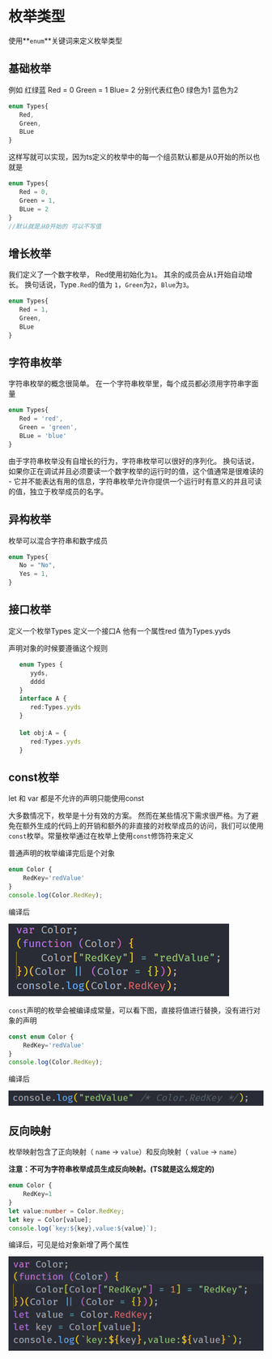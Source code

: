 # 枚举类型

使用**`enum`**关键词来定义枚举类型

## 基础枚举

例如 红绿蓝 Red = 0 Green = 1 Blue= 2 分别代表红色0 绿色为1 蓝色为2

```ts
enum Types{
   Red,
   Green,
   BLue
}
```

这样写就可以实现，因为ts定义的枚举中的每一个组员默认都是从0开始的所以也就是

```ts
enum Types{
   Red = 0,
   Green = 1,
   BLue = 2
}
//默认就是从0开始的 可以不写值
```

## 增长枚举

我们定义了一个数字枚举， Red使用初始化为`1`。 其余的成员会从`1`开始自动增长。 换句话说，Type`.Red`的值为 `1`，`Green`为`2`，`Blue`为`3`。

```ts
enum Types{
   Red = 1,
   Green,
   BLue
}
```

## 字符串枚举

字符串枚举的概念很简单。 在一个字符串枚举里，每个成员都必须用字符串字面量

```ts
enum Types{
   Red = 'red',
   Green = 'green',
   BLue = 'blue'
}
```

由于字符串枚举没有自增长的行为，字符串枚举可以很好的序列化。 换句话说，如果你正在调试并且必须要读一个数字枚举的运行时的值，这个值通常是很难读的 - 它并不能表达有用的信息，字符串枚举允许你提供一个运行时有意义的并且可读的值，独立于枚举成员的名字。

## 异构枚举

枚举可以混合字符串和数字成员

```ts
enum Types{
   No = "No",
   Yes = 1,
}
```

## 接口枚举

定义一个枚举Types 定义一个接口A 他有一个属性red 值为Types.yyds

声明对象的时候要遵循这个规则

```ts
   enum Types {
      yyds,
      dddd
   }
   interface A {
      red:Types.yyds
   }
 
   let obj:A = {
      red:Types.yyds
   }
```

## const枚举

let  和 var 都是不允许的声明只能使用const

大多数情况下，枚举是十分有效的方案。 然而在某些情况下需求很严格。为了避免在额外生成的代码上的开销和额外的非直接的对枚举成员的访问，我们可以使用`const`枚举。常量枚举通过在枚举上使用`const`修饰符来定义

普通声明的枚举编译完后是个对象

```ts
enum Color {
    RedKey='redValue'
}
console.log(Color.RedKey);
```

编译后

![image-20230621135150237](./assets/image-20230621135150237.png)

`const`声明的枚举会被编译成常量，可以看下图，直接将值进行替换，没有进行对象的声明

```ts
const enum Color {
    RedKey='redValue'
}
console.log(Color.RedKey);  
```

编译后

![image-20230621135317538](./assets/image-20230621135317538.png)

## 反向映射

枚举映射包含了正向映射（ `name` -> `value`）和反向映射（ `value` -> `name`）

**注意：不可为字符串枚举成员生成反向映射。(TS就是这么规定的)**

```ts
enum Color {
    RedKey=1
}
let value:number = Color.RedKey;
let key = Color[value];
console.log(`key:${key},value:${value}`);
```

编译后，可见是给对象新增了两个属性

![image-20230621135801863](./assets/image-20230621135801863.png)